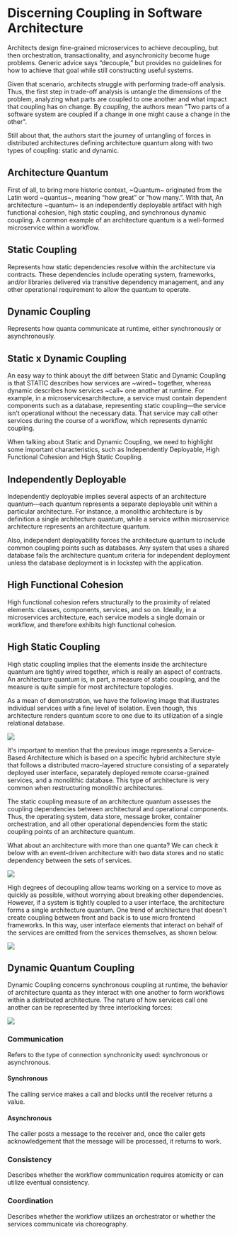 # Discerning Coupling in Software Architecture

Architects design fine-grained microservices to achieve decoupling, but then orchestration, transactionality, and asynchronicity become huge problems. Generic advice says “decouple,” but provides no guidelines for how to achieve that goal while still constructing useful systems.

Given that scenario, architects struggle with performing trade-off analysis. Thus, the first step in trade-off analysis is untangle the dimensions of the problem, analyzing what parts are coupled to one another and what impact that coupling has on change. By *coupling*, the authors mean "Two parts of a software system are coupled if a change in one might cause a change in the other".

Still about that, the authors start the journey of untangling of forces in distributed architectures defining architecture quantum along with two types of coupling: static and dynamic.

## Architecture Quantum
First of all, to bring more historic context, ~Quantum~ originated from the Latin word ~quantus~, meaning “how great” or “how
many.”. With that, An architecture ~quantum~ is an independently deployable artifact with high functional cohesion, high static coupling, and synchronous dynamic coupling. A common example of an architecture quantum is a well-formed microservice within a workflow.

## Static Coupling
Represents how static dependencies resolve within the architecture via contracts. These dependencies include operating system, frameworks, and/or libraries delivered via transitive dependency management, and any other operational requirement to allow the quantum to operate.

## Dynamic Coupling
Represents how quanta communicate at runtime, either synchronously or asynchronously.

## Static x Dynamic Coupling
An easy way to think abouyt the diff between Static and Dynamic Coupling is that STATIC describes how services are ~wired~ together, whereas dynamic describes how services ~call~ one another at runtime. For example, in a microservicesarchitecture, a service must contain dependent components such as a database, representing static coupling—the service isn’t operational without the necessary data. That service may call other services during the course of a workflow, which represents dynamic coupling.

When talking about Static and Dynamic Coupling, we need to highlight some important characteristics, such as Independently Deployable, High Functional Cohesion and High Static Coupling.

## Independently Deployable
Independently deployable implies several aspects of an architecture quantum—each quantum represents a separate deployable unit within a particular architecture. For instance, a monolithic architecture is by definition a single architecture quantum, while a service within microservice architecture represents an architecture quantum.

Also, independent deployability forces the architecture quantum to include common coupling points such as databases. Any system that uses a shared database fails the architecture quantum criteria for independent deployment unless the database deployment is in lockstep with the application.

## High Functional Cohesion
High functional cohesion refers structurally to the proximity of related elements: classes, components, services, and so on. Ideally, in a microservices architecture, each service models a single domain or workflow, and therefore exhibits high functional cohesion.

## High Static Coupling
High static coupling implies that the elements inside the architecture quantum are tightly wired together, which is really an aspect of contracts. An architecture quantum is, in part, a measure of static coupling, and the measure is quite simple for most architecture topologies.

As a mean of demonstration, we have the following image that illustrates individual services with a fine level of isolation. Even though, this architecture renders quantum score to one due to its utilization of a single relational database.

![](chapter-2-1.png)

It's important to mention that the previous image represents a Service-Based Architecture which is based on a specific hybrid architecture style that follows a distributed macro-layered structure consisting of a separately deployed user interface, separately deployed remote coarse-grained services, and a monolithic database. This type of architecture is very common when restructuring monolithic architectures.

The static coupling measure of an architecture quantum assesses the coupling dependencies between architectural and operational components. Thus, the operating system, data store, message broker, container orchestration, and all other operational dependencies form the static coupling points of an architecture quantum.

What about an architecture with more than one quanta? We can check it below with an event-driven architecture with two data stores and no static dependency between the sets of services.

![](chapter-2-2.png)

High degrees of decoupling allow teams working on a service to move as quickly as possible, without worrying about breaking other dependencies. However, if a system is tightly coupled to a user interface, the architecture forms a single architecture quantum. One trend of architecture that doesn't create coupling between front and back is to use micro frontend frameworks. In this way, user interface elements that interact on behalf of the services are emitted from the services themselves, as shown below.

![](chapter-2-3.png)

## Dynamic Quantum Coupling
Dynamic Coupling concerns synchronous coupling at runtime, the behavior of architecture quanta as they interact with one another to form workflows within a distributed architecture. The nature of how services call one another can be represented by three interlocking forces:

![](chapter-2-4.png)

### Communication
Refers to the type of connection synchronicity used: synchronous or
asynchronous.

#### Synchronous
The calling service makes a call and blocks until the receiver returns a value.

#### Asynchronous
The caller posts a message to the receiver and, once the caller gets acknowledgement that the message will be processed, it returns to work.

### Consistency
Describes whether the workflow communication requires atomicity or can utilize
eventual consistency. 

### Coordination
Describes whether the workflow utilizes an orchestrator or whether the services
communicate via choreography.